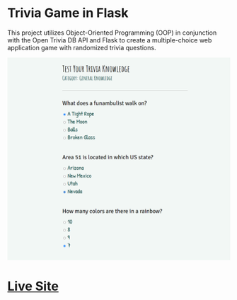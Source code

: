 # Trivia Game in Flask
This project utilizes Object-Oriented Programming (OOP) in conjunction with the Open Trivia DB API and Flask to create a multiple-choice web application game with randomized trivia questions. 

![Screenshot](screenshot.png)

# [Live Site](https://flask-trivia-game.herokuapp.com/)
